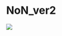 # NoN_ver2

<a href='http://44289f67aedd.ngrok.io/job/non/'><img src='http://44289f67aedd.ngrok.io/buildStatus/icon?job=non'></a>
